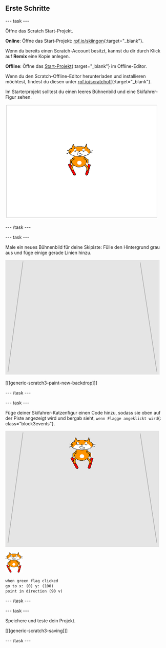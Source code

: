 ## Erste Schritte

--- task ---

Öffne das Scratch Start-Projekt.

**Online**: Öffne das Start-Projekt: [rpf.io/skiingon](http://rpf.io/skiingon){:target="_blank"}.

Wenn du bereits einen Scratch-Account besitzt, kannst du dir durch Klick auf **Remix** eine Kopie anlegen.

**Offline**: Öffne das [Start-Projekt](http://rpf.io/p/en/scratch-cat-goes-skiing-go){:target="_blank"} im Offline-Editor.

Wenn du den Scratch-Offline-Editor herunterladen und installieren möchtest, findest du diesen unter [rpf.io/scratchoff](http://rpf.io/scratchoff){:target="_blank"}.

Im Starterprojekt solltest du einen leeres Bühnenbild und eine Skifahrer-Figur sehen.

![Start-Projekt](images/starter_project.png)

--- /task ---

--- task ---

Male ein neues Bühnenbild für deine Skipiste: Fülle den Hintergrund grau aus und füge einige gerade Linien hinzu.

![Skipisten Kulisse](images/backdrop.png)

[[[generic-scratch3-paint-new-backdrop]]]

--- /task ---

--- task ---

Füge deiner Skifahrer-Katzenfigur einen Code hinzu, sodass sie oben auf der Piste angezeigt wird und bergab sieht, `wenn Flagge angeklickt wird`{: class="block3events"}.

![Skifahrer am Hang](images/skier_on_the_slope.png)

![Skifahrer-Figur](images/skier_sprite_small.png)

```blocks3
when green flag clicked
go to x: (0) y: (100)
point in direction (90 v)
```

--- /task ---

--- task ---

Speichere und teste dein Projekt.

[[[generic-scratch3-saving]]]

--- /task ---
